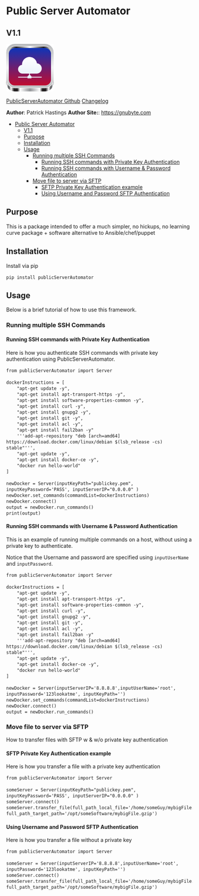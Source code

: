 # Public Server Automator
## V1.1


![](https://github.com/gnubyte/publicServerAutomator/raw/master/docs/publicServerAutomator.png?raw=true)

[PublicServerAutomator Github](https://github.com/gnubyte/publicServerAutomator)
[Changelog](https://raw.githubusercontent.com/gnubyte/publicServerAutomator/master/changelog)

**Author**: Patrick Hastings
**Author Site:**: https://gnubyte.com


- [Public Server Automator](#public-server-automator)
  - [V1.1](#v11)
  - [Purpose](#purpose)
  - [Installation](#installation)
  - [Usage](#usage)
    - [Running multiple SSH Commands](#running-multiple-ssh-commands)
      - [Running SSH commands with Private Key Authentication](#running-ssh-commands-with-private-key-authentication)
      - [Running SSH commands with Username & Password Authentication](#running-ssh-commands-with-username--password-authentication)
    - [Move file to server via SFTP](#move-file-to-server-via-sftp)
      - [SFTP Private Key Authentication example](#sftp-private-key-authentication-example)
      - [Using Username and Password SFTP Authentication](#using-username-and-password-sftp-authentication)





## Purpose

This is a package intended to offer a much simpler, no hickups, no learning curve package + software alternative to Ansible/chef/puppet

## Installation

Install via pip
```
pip install publicServerAutomator
```


##  Usage

Below is a brief tutorial of how to use this framework.


### Running multiple SSH Commands

#### Running SSH commands with Private Key Authentication

Here is how you authenticate SSH commands with private key authentication using PublicServerAutomator.

```
from publicServerAutomator import Server

dockerInstructions = [
    "apt-get update -y",
    "apt-get install apt-transport-https -y",
    "apt-get install software-properties-common -y",
    "apt-get install curl -y",
    "apt-get install gnupg2 -y",
    "apt-get install git -y",
    "apt-get install acl -y",
    "apt-get install fail2ban -y"
    '''add-apt-repository "deb [arch=amd64] https://download.docker.com/linux/debian $(lsb_release -cs) stable"''',
    "apt-get update -y",
    "apt-get install docker-ce -y",
    "docker run hello-world"
]

newDocker = Server(inputKeyPath="publickey.pem", inputKeyPassword='PASS', inputServerIP="0.0.0.0" )
newDocker.set_commands(commandList=dockerInstructions)
newDocker.connect()
output = newDocker.run_commands()
print(output)
```

#### Running SSH commands with Username & Password Authentication

This is an example of running multiple commands on a host, without using a private key to authenticate.

Notice that the Username and password are specified using `inputUserName` and `inputPassword`.

```
from publicServerAutomator import Server

dockerInstructions = [
    "apt-get update -y",
    "apt-get install apt-transport-https -y",
    "apt-get install software-properties-common -y",
    "apt-get install curl -y",
    "apt-get install gnupg2 -y",
    "apt-get install git -y",
    "apt-get install acl -y",
    "apt-get install fail2ban -y"
    '''add-apt-repository "deb [arch=amd64] https://download.docker.com/linux/debian $(lsb_release -cs) stable"''',
    "apt-get update -y",
    "apt-get install docker-ce -y",
    "docker run hello-world"
]

newDocker = Server(inputServerIP='8.8.8.8',inputUserName='root', inputPassword='123lookatme', inputKeyPath='')
newDocker.set_commands(commandList=dockerInstructions)
newDocker.connect()
output = newDocker.run_commands()

```



### Move file to server via SFTP

How to transfer files with SFTP w & w/o private key authentication

#### SFTP Private Key Authentication example

Here is how you transfer a file with a private key authentication

```
from publicServerAutomator import Server

someServer = Server(inputKeyPath="publickey.pem", inputKeyPassword='PASS', inputServerIP="0.0.0.0" )
someServer.connect()
someServer.transfer_file(full_path_local_file='/home/someGuy/mybigFile.gzip', full_path_target_path='/opt/someSoftware/mybigFile.gzip')
```


#### Using Username and Password SFTP Authentication

Here is how you transfer a file without a private key

```
from publicServerAutomator import Server

someServer = Server(inputServerIP='8.8.8.8',inputUserName='root', inputPassword='123lookatme', inputKeyPath='')
someServer.connect()
someServer.transfer_file(full_path_local_file='/home/someGuy/mybigFile.gzip', full_path_target_path='/opt/someSoftware/mybigFile.gzip')


```
